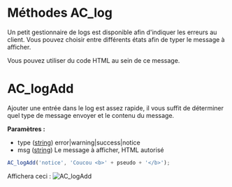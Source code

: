 # Méthodes AC_log
Un petit gestionnaire de logs est disponible afin d'indiquer les erreurs au client. Vous pouvez choisir
entre différents états afin de typer le message à afficher.

Vous pouvez utiliser du code HTML au sein de ce message.

# AC_logAdd
Ajouter une entrée dans le log est assez rapide, il vous suffit de déterminer quel type de message envoyer et le contenu du message.

**Paramètres :**
- type ([string](#)) error|warning|success|notice
- msg ([string](#)) Le message à afficher, HTML autorisé

```Javascript
AC_logAdd('notice', 'Coucou <b>' + pseudo + '</b>');
```

Affichera ceci : ![AC_logAdd](./img/AC_logAdd.png)
